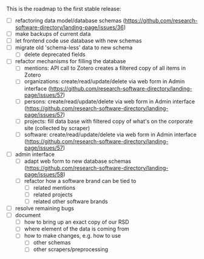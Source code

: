 This is the roadmap to the first stable release:

- [ ] refactoring data model/database schemas (https://github.com/research-software-directory/landing-page/issues/36)
- [ ] make backups of current data
- [ ] let frontend code use database with new schemas
- [ ] migrate old 'schema-less' data to new schema
   - [ ] delete deprecated fields
- [ ] refactor mechanisms for filling the database
   - [ ] mentions: API call to Zotero creates a filtered copy of all items in Zotero
   - [ ] organizations: create/read/update/delete via web form in Admin interface (https://github.com/research-software-directory/landing-page/issues/57)
   - [ ] persons: create/read/update/delete via web form in Admin interface (https://github.com/research-software-directory/landing-page/issues/57)
   - [ ] projects: fill data base with filtered copy of what's on the corporate site (collected by scraper)
   - [ ] software: create/read/update/delete via web form in Admin interface (https://github.com/research-software-directory/landing-page/issues/57)
- [ ] admin interface
   - [ ] adapt web form to new database schemas (https://github.com/research-software-directory/landing-page/issues/58)
   - [ ] refactor how a software brand can be tied to 
       - [ ] related mentions
       - [ ] related projects
       - [ ] related other software brands
- [ ] resolve remaining bugs
- [ ] document
   - [ ] how to bring up an exact copy of our RSD
   - [ ] where element of the data is coming from
   - [ ] how to make changes, e.g. how to use
      - [ ] other schemas
      - [ ] other scrapers/preprocessing 

